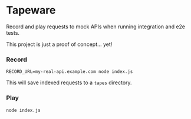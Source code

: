 # Tapeware

Record and play requests to mock APIs when running integration and e2e tests.

This project is just a proof of concept... yet!

### Record
```
RECORD_URL=my-real-api.example.com node index.js
```

This will save indexed requests to a `tapes` directory.

### Play
```
node index.js
```
